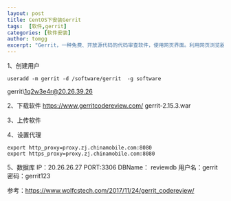 ```yaml
---
layout: post
title: CentOS下安装Gerrit
tags:  [软件,gerrit]
categories: [软件安装]
author: tomgg
excerpt: "Gerrit，一种免费、开放源代码的代码审查软件，使用网页界面。利用网页浏览器，同一个团队的软件程序员，可以相互审阅彼此修改后的程序代码，决定是否能够提交，退回或者继续修改。"
---
```



 

1、创建用户
```shell
useradd -m gerrit -d /software/gerrit  -g software
```
gerrit\1q2w3e4r@20.26.39.26

2、下载软件
https://www.gerritcodereview.com/
gerrit-2.15.3.war

3、上传软件

4、设置代理
```shell
export http_proxy=proxy.zj.chinamobile.com:8080
export https_proxy=proxy.zj.chinamobile.com:8080
```

5、数据库
IP：20.26.26.27 
PORT:3306
DBName： reviewdb 
用户名：gerrit
密码：gerrit123

参考：https://www.wolfcstech.com/2017/11/24/gerrit_codereview/






